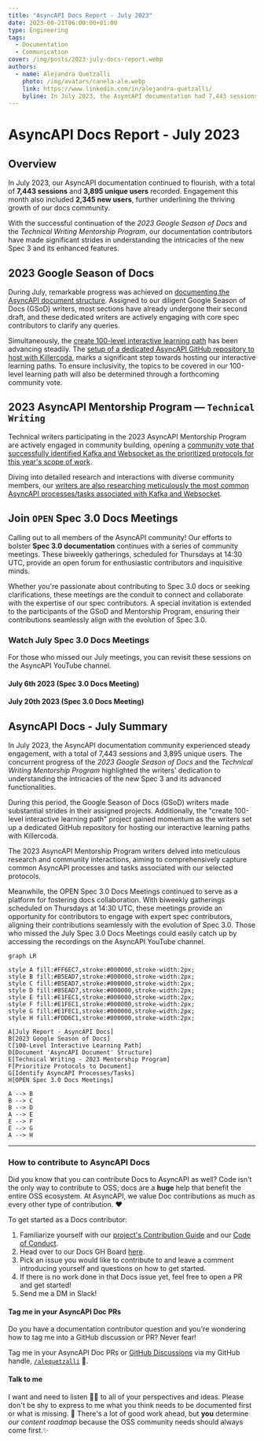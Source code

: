 ```yaml
---
title: "AsyncAPI Docs Report - July 2023"
date: 2023-08-21T06:00:00+01:00
type: Engineering
tags:
  - Documentation
  - Communication
cover: /img/posts/2023-july-docs-report.webp
authors:
  - name: Alejandra Quetzalli
    photo: /img/avatars/canela-ale.webp
    link: https://www.linkedin.com/in/alejandra-quetzalli/
    byline: In July 2023, the AsyncAPI documentation had 7,443 sessions and  3,895 unique users, including  2,345 new users.
---  
```


# AsyncAPI Docs Report - July 2023

## Overview
In July 2023, our AsyncAPI documentation continued to flourish, with a total of **7,443 sessions** and **3,895 unique users** recorded. Engagement this month also included **2,345 new users**, further underlining the thriving growth of our docs community.

With the successful continuation of the _2023 Google Season of Docs_ and the _Technical Writing Mentorship Program_, our documentation contributors have made significant strides in understanding the intricacies of the new Spec 3 and its enhanced features.

## 2023 Google Season of Docs
During July, remarkable progress was achieved on [documenting the AsyncAPI document structure](https://github.com/asyncapi/website/issues/1507). Assigned to our diligent Google Season of Docs (GSoD) writers, most sections have already undergone their second draft, and these dedicated writers are actively engaging with core spec contributors to clarify any queries.

Simultaneously, the [create 100-level interactive learning path](https://github.com/asyncapi/website/issues/1520) has been advancing steadily. The [setup of a dedicated AsyncAPI GitHub repository to host with Killercoda](https://github.com/asyncapi/website/issues/1522), marks a significant step towards hosting our interactive learning paths. To ensure inclusivity, the topics to be covered in our 100-level learning path will also be determined through a forthcoming community vote.

## 2023 AsyncAPI Mentorship Program — `Technical Writing` 
Technical writers participating in the 2023 AsyncAPI Mentorship Program are actively engaged in community building, opening a [community vote that successfully identified Kafka and Websocket as the prioritized protocols for this year's scope of work](https://github.com/orgs/asyncapi/discussions/815). 

Diving into detailed research and interactions with diverse community members, our [writers are also researching meticulously the most common AsyncAPI processes/tasks associated with Kafka and Websocket](https://github.com/orgs/asyncapi/discussions/814).

## Join `OPEN` Spec 3.0 Docs Meetings
Calling out to all members of the AsyncAPI community! Our efforts to bolster **Spec 3.0 documentation** continues with a series of community meetings. These biweekly gatherings, scheduled for Thursdays at 14:30 UTC, provide an open forum for enthusiastic contributors and inquisitive minds.

Whether you're passionate about contributing to Spec 3.0 docs or seeking clarifications, these meetings are the conduit to connect and collaborate with the expertise of our spec contributors. A special invitation is extended to the participants of the GSoD and Mentorship Program, ensuring their contributions seamlessly align with the evolution of Spec 3.0.

### Watch July Spec 3.0 Docs Meetings
For those who missed our July meetings, you can revisit these sessions on the AsyncAPI YouTube channel. 

#### July 6th 2023 (Spec 3.0 Docs Meeting)
<YouTube id="Lunp8eSLONc" />

#### July 20th 2023 (Spec 3.0 Docs Meeting)
<YouTube id="a2luTxpmkfs" />


## AsyncAPI Docs - July Summary
In July 2023, the AsyncAPI documentation community experienced steady engagement, with a total of 7,443 sessions and 3,895 unique users. The concurrent progress of the _2023 Google Season of Docs_ and the _Technical Writing Mentorship Program_ highlighted the writers' dedication to understanding the intricacies of the new Spec 3 and its advanced functionalities.

During this period, the Google Season of Docs (GSoD) writers made substantial strides in their assigned projects. Additionally, the "create 100-level interactive learning path" project gained momentum as the writers set up a dedicated GitHub repository for hosting our interactive learning paths with Killercoda. 

The 2023 AsyncAPI Mentorship Program writers delved into meticulous research and community interactions, aiming to comprehensively capture common AsyncAPI processes and tasks associated with our selected protocols. 

Meanwhile, the OPEN Spec 3.0 Docs Meetings continued to serve as a platform for fostering docs collaboration. With biweekly gatherings scheduled on Thursdays at 14:30 UTC, these meetings provide an opportunity for contributors to engage with expert spec contributors, aligning their contributions seamlessly with the evolution of Spec 3.0. Those who missed the July Spec 3.0 Docs Meetings could easily catch up by accessing the recordings on the AsyncAPI YouTube channel. 

```mermaid
graph LR

style A fill:#FF6EC7,stroke:#000000,stroke-width:2px;
style B fill:#B5EAD7,stroke:#000000,stroke-width:2px;
style C fill:#B5EAD7,stroke:#000000,stroke-width:2px;
style D fill:#B5EAD7,stroke:#000000,stroke-width:2px; 
style E fill:#E1FEC1,stroke:#000000,stroke-width:2px;
style F fill:#E1FEC1,stroke:#000000,stroke-width:2px;
style G fill:#E1FEC1,stroke:#000000,stroke-width:2px;
style H fill:#FDD6C1,stroke:#000000,stroke-width:2px;

A[July Report - AsyncAPI Docs]
B[2023 Google Season of Docs]
C[100-Level Interactive Learning Path]
D[Document 'AsyncAPI Document' Structure]
E[Technical Writing - 2023 Mentorship Program]
F[Prioritize Protocols to Document]
G[Identify AsyncAPI Processes/Tasks]
H[OPEN Spec 3.0 Docs Meetings]

A --> B
B --> C
B --> D
A --> E
E --> F
E --> G
A --> H
```

---

### How to contribute to AsyncAPI Docs
Did you know that you can contribute Docs to AsyncAPI as well? Code isn't the only way to contribute to OSS; docs are a **huge** help that benefit the entire OSS ecosystem. At AsyncAPI, we value Doc contributions as much as every other type of contribution. ❤️

To get started as a Docs contributor:
1. Familiarize yourself with our [project's Contribution Guide](https://github.com/asyncapi/community/blob/master/CONTRIBUTING.md) and our [Code of Conduct](https://github.com/asyncapi/.github/blob/master/CODE_OF_CONDUCT.md).
2. Head over to our Docs GH Board [here](https://github.com/orgs/asyncapi/projects/12).
3. Pick an issue you would like to contribute to and leave a comment introducing yourself and questions on how to get started. 
4. If there is no work done in that Docs issue yet, feel free to open a PR and get started!
5. Send me a DM in Slack! 

#### Tag me in your AsyncAPI Doc PRs
Do you have a documentation contributor question and you're wondering how to tag me into a GitHub discussion or PR? Never fear!

Tag me in your AsyncAPI Doc PRs or [GitHub Discussions](https://github.com/asyncapi/community/discussions/categories/docs) via my GitHub handle, [`/alequetzalli`](https://github.com/quetzalliwrites) 🐙.

#### Talk to me
I want and need to listen 👂🏽 to all of your perspectives and ideas. Please don't be shy to express to me what you think needs to be documented first or what is missing. 📝 There's a lot of good work ahead, but **you** determine _our content roadmap_ because the OSS community needs should always come first.✨